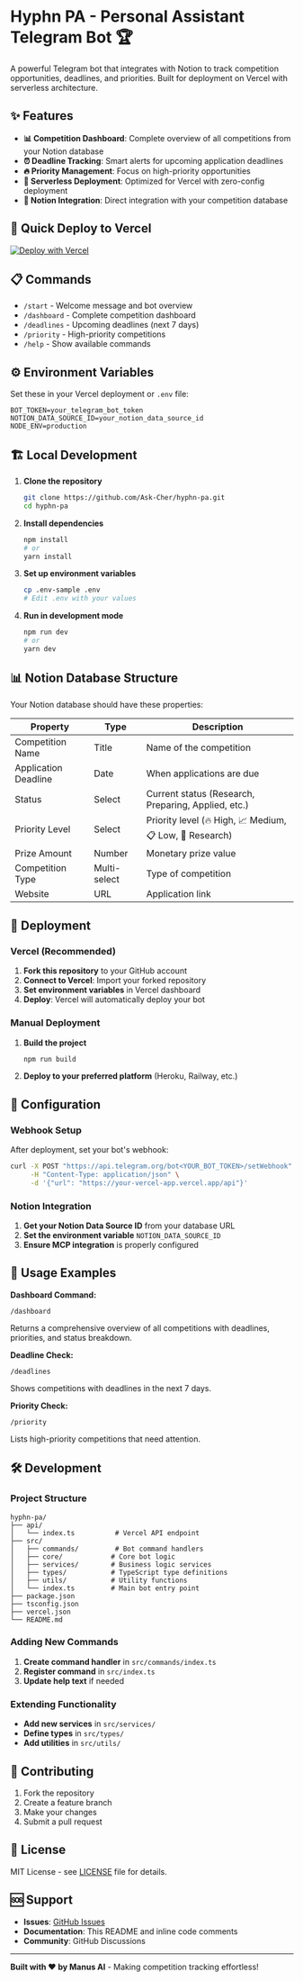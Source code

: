 # Hyphn PA - Personal Assistant Telegram Bot 🏆

A powerful Telegram bot that integrates with Notion to track competition opportunities, deadlines, and priorities. Built for deployment on Vercel with serverless architecture.

## ✨ Features

- **📊 Competition Dashboard**: Complete overview of all competitions from your Notion database
- **⏰ Deadline Tracking**: Smart alerts for upcoming application deadlines
- **🔥 Priority Management**: Focus on high-priority opportunities
- **🚀 Serverless Deployment**: Optimized for Vercel with zero-config deployment
- **🔗 Notion Integration**: Direct integration with your competition database

## 🚀 Quick Deploy to Vercel

[![Deploy with Vercel](https://vercel.com/button)](https://vercel.com/new/clone?repository-url=https://github.com/Ask-Cher/hyphn-pa)

## 📋 Commands

- `/start` - Welcome message and bot overview
- `/dashboard` - Complete competition dashboard
- `/deadlines` - Upcoming deadlines (next 7 days)
- `/priority` - High-priority competitions
- `/help` - Show available commands

## ⚙️ Environment Variables

Set these in your Vercel deployment or `.env` file:

```env
BOT_TOKEN=your_telegram_bot_token
NOTION_DATA_SOURCE_ID=your_notion_data_source_id
NODE_ENV=production
```

## 🏗️ Local Development

1. **Clone the repository**
   ```bash
   git clone https://github.com/Ask-Cher/hyphn-pa.git
   cd hyphn-pa
   ```

2. **Install dependencies**
   ```bash
   npm install
   # or
   yarn install
   ```

3. **Set up environment variables**
   ```bash
   cp .env-sample .env
   # Edit .env with your values
   ```

4. **Run in development mode**
   ```bash
   npm run dev
   # or
   yarn dev
   ```

## 📊 Notion Database Structure

Your Notion database should have these properties:

| Property | Type | Description |
|----------|------|-------------|
| Competition Name | Title | Name of the competition |
| Application Deadline | Date | When applications are due |
| Status | Select | Current status (Research, Preparing, Applied, etc.) |
| Priority Level | Select | Priority level (🔥 High, 📈 Medium, 📋 Low, 🤔 Research) |
| Prize Amount | Number | Monetary prize value |
| Competition Type | Multi-select | Type of competition |
| Website | URL | Application link |

## 🚀 Deployment

### Vercel (Recommended)

1. **Fork this repository** to your GitHub account
2. **Connect to Vercel**: Import your forked repository
3. **Set environment variables** in Vercel dashboard
4. **Deploy**: Vercel will automatically deploy your bot

### Manual Deployment

1. **Build the project**
   ```bash
   npm run build
   ```

2. **Deploy to your preferred platform** (Heroku, Railway, etc.)

## 🔧 Configuration

### Webhook Setup

After deployment, set your bot's webhook:

```bash
curl -X POST "https://api.telegram.org/bot<YOUR_BOT_TOKEN>/setWebhook" \
     -H "Content-Type: application/json" \
     -d '{"url": "https://your-vercel-app.vercel.app/api"}'
```

### Notion Integration

1. **Get your Notion Data Source ID** from your database URL
2. **Set the environment variable** `NOTION_DATA_SOURCE_ID`
3. **Ensure MCP integration** is properly configured

## 📱 Usage Examples

**Dashboard Command:**
```
/dashboard
```
Returns a comprehensive overview of all competitions with deadlines, priorities, and status breakdown.

**Deadline Check:**
```
/deadlines
```
Shows competitions with deadlines in the next 7 days.

**Priority Check:**
```
/priority
```
Lists high-priority competitions that need attention.

## 🛠️ Development

### Project Structure

```
hyphn-pa/
├── api/
│   └── index.ts          # Vercel API endpoint
├── src/
│   ├── commands/         # Bot command handlers
│   ├── core/            # Core bot logic
│   ├── services/        # Business logic services
│   ├── types/           # TypeScript type definitions
│   ├── utils/           # Utility functions
│   └── index.ts         # Main bot entry point
├── package.json
├── tsconfig.json
├── vercel.json
└── README.md
```

### Adding New Commands

1. **Create command handler** in `src/commands/index.ts`
2. **Register command** in `src/index.ts`
3. **Update help text** if needed

### Extending Functionality

- **Add new services** in `src/services/`
- **Define types** in `src/types/`
- **Add utilities** in `src/utils/`

## 🤝 Contributing

1. Fork the repository
2. Create a feature branch
3. Make your changes
4. Submit a pull request

## 📄 License

MIT License - see [LICENSE](LICENSE) file for details.

## 🆘 Support

- **Issues**: [GitHub Issues](https://github.com/Ask-Cher/hyphn-pa/issues)
- **Documentation**: This README and inline code comments
- **Community**: GitHub Discussions

---

**Built with ❤️ by Manus AI** - Making competition tracking effortless!
